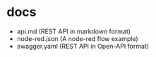 # docs

- api.md (REST API in markdown format)
- node-red.json (A node-red flow example)
- swagger.yaml (REST API in Open-API format)